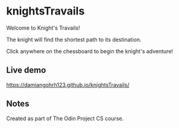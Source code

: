 # knightsTravails
Welcome to Knight's Travails!

The knight will find the shortest path to its destination.

Click anywhere on the chessboard to begin the knight's adventure!

## Live demo
https://damiangohrh123.github.io/knightsTravails/

## Notes
Created as part of The Odin Project CS course.


